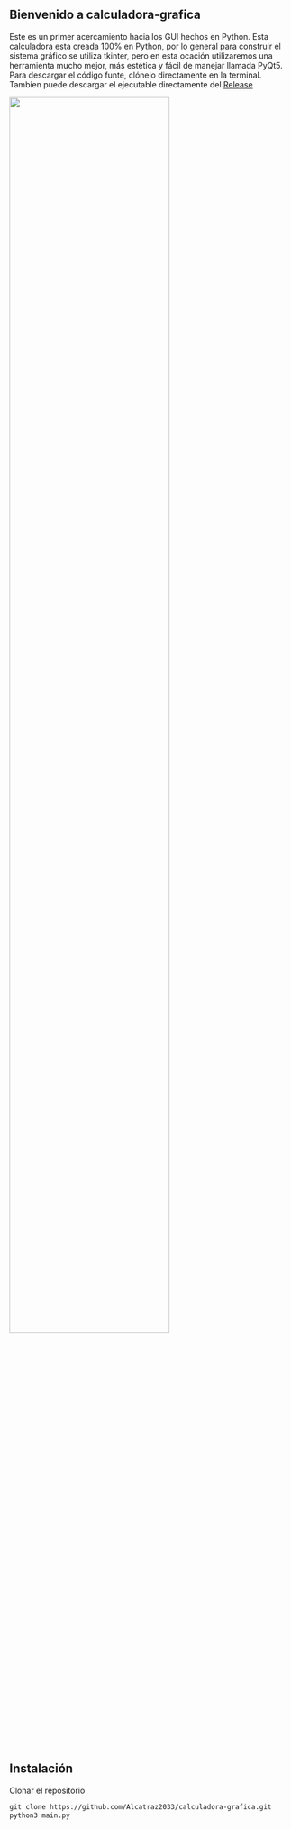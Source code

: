 ## Bienvenido a calculadora-grafica
 Este es un primer acercamiento hacia los GUI hechos en Python. Esta calculadora esta creada 100% en Python, por lo general para construir el sistema gráfico se utiliza tkinter, pero en esta ocación utilizaremos una herramienta mucho mejor, más estética y fácil de manejar llamada PyQt5. Para descargar el código funte, clónelo directamente en la terminal. Tambien puede descargar el ejecutable directamente del [Release](https://github.com/Alcatraz2033/calculadora-grafica/releases/tag/python) 
 
<p align="left">
	<img src="https://i.imgur.com/bohEmIz.png" width="75%" height="75%" align="">
</p>

## Instalación

Clonar el repositorio

```markdown
git clone https://github.com/Alcatraz2033/calculadora-grafica.git
python3 main.py
```
